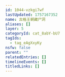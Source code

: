 ```yaml
---
id: 1044-vzkgi7wf
lastUpdated: 1757167352
name: 古格王朝藏尸洞
aliases: []
layer: 5
categoryId: cat_8abY-bU7
tagIds:
  - tag_eAgXxyKy
nsfw: false
parent: ""
relatedEntries: []
timelineEvents: []
titledLinks: []
---
```


